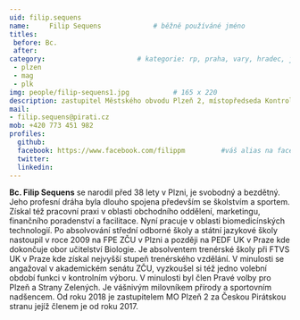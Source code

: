 ```yaml
---
uid: filip.sequens
name:     Filip Sequens      		# běžně používáné jméno
titles:
 before: Bc.
 after: 
category:                 		# kategorie: rp, praha, vary, hradec, jmk, senat
 - plzen
 - mag
 - plk
img: people/filip-sequens1.jpg           # 165 x 220
description: zastupitel Městského obvodu Plzeň 2, místopředseda Kontrolního výboru Plzeň 2, člen komisí životního prostředí obou  zastupitelstev, člen MS Plzeň       
mail:
- filip.sequens@pirati.cz
mob: +420 773 451 982
profiles:
  github:
  facebook:	https://www.facebook.com/filippm		 #váš alias na facebooku - pokud nemáte, napište před to #	
  twitter:
  linkedin: 
---
```


**Bc. Filip Sequens** se narodil před 38 lety v Plzni, je svobodný a bezdětný. Jeho profesní dráha byla dlouho spojena především se školstvím a sportem. Získal též pracovní praxi v oblasti obchodního oddělení, marketingu, finančního poradenství a facilitace. Nyní pracuje v oblasti biomedicínských technologií. Po absolvování střední odborné školy a státní jazykové školy nastoupil v roce 2009 na FPE ZČU v Plzni a později na PEDF UK v Praze kde dokončuje obor učitelství Biologie. Je absolventem trenérské školy při FTVS UK v Praze kde získal nejvyšší stupeň trenérského vzdělání. V minulosti se angažoval v akademickém senátu ZČU, vyzkoušel si též jedno volební období funkci v kontrolním výboru. V minulosti byl člen Pravé volby pro Plzeň a Strany Zelených. Je vášnivým milovníkem přírody a sportovním nadšencem. Od roku 2018 je zastupitelem MO Plzeň 2 za Českou Pirátskou stranu jejíž členem je od roku 2017.
